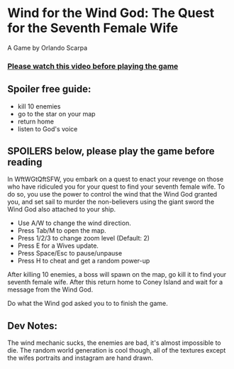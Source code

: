 # Wind for the Wind God: The Quest for the Seventh Female Wife

A Game by Orlando Scarpa

### [Please watch this video before playing the game](https://www.youtube.com/watch?v=2-oCNXMsMvg)

## Spoiler free guide:
- kill 10 enemies
- go to the star on your map
- return home
- listen to God's voice

## SPOILERS below, please play the game before reading

In WftWGtQftSFW, you embark on a quest to enact your revenge on those who have ridiculed you for your quest to find your seventh female wife.
To do so, you use the power to control the wind that the Wind God granted you, and set sail to murder the non-believers using the giant sword the Wind God also attached to your ship.
- Use A/W to change the wind direction.
- Press Tab/M to open the map.
- Press 1/2/3 to change zoom level (Default: 2)
- Press E for a Wives update.
- Press Space/Esc to pause/unpause
- Press H to cheat and get a random power-up

After killing 10 enemies, a boss will spawn on the map, go kill it to find your seventh female wife. After this return home to Coney Island and wait for a message from the Wind God.

Do what the Wind god asked you to to finish the game.

## Dev Notes:
The wind mechanic sucks, the enemies are bad, it's almost impossible to die.
The random world generation is cool though, all of the textures except the wifes portraits and instagram are hand drawn. 
